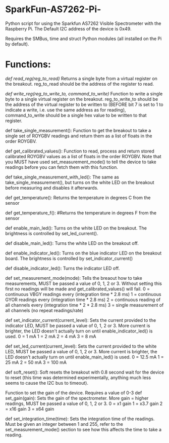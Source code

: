 # SparkFun-AS7262-Pi-
Python script for using the Sparkfun AS7262 Visible Spectrometer with the Raspberry Pi.  The Default I2C address of the device is 0x49.

Requires the SMBus, time and struct Python modules (all installed on the Pi by default).

# Functions:

*def read_reg(reg_to_read)*
Returns a single byte from a virtual register on the breakout.  reg_to_read should be the address of the register to read.


*def write_reg(reg_to_write_to, command_to_write)*
Function to write a single byte to a single virtual register on the breakout.  reg_to_write_to should be the address of the virtual register to be written to (BEFORE bit 7 is set to 1 to indicate a write, i.e. use the same address as for reading), command_to_write should be a single hex value to be written to that register.


def take_single_measurement():
Function to get the breakout to take a single set of ROYGBV readings and return them as a list of floats in the order ROYGBV.


def get_calibrated_values():
Function to read, process and return stored calibrated ROYGBV values as a list of floats in the order ROYGBV.  Note that you MUST have used set_measurement_mode() to tell the device to take readings before you can fetch them with this function.



def take_single_measurement_with_led():
The same as take_single_measurement(), but turns on the white LED on the breakout before measuring and disables it afterwards.

def get_temperature():
Returns the temperature in degrees C from the sensor


def get_temperature_f():
#Returns the temperature in degrees F from the sensor


def enable_main_led():
Turns on the white LED on the breakout.  The brightness is controlled by set_led_current().


def disable_main_led():
Turns the white LED on the breakout off.


def enable_indicator_led():
Turns on the blue indicator LED on the breakout board.  The brightness is controlled by set_indicator_current()


def disable_indicator_led():
Turns the indicator LED off.


def set_measurement_mode(mode):
Tells the breaout how to take measurements, MUST be passed a value of 0, 1, 2 or 3.  Without setting this first no readings will be made and get_calibrated_values() will fail.
0 = continuous VBGY readings every (integration time * 2.8 ms)
1 = continuous GYOR readings every (integration time * 2.8 ms)
2 = continuous reading of all channels every (integration time * 2 * 2.8 ms)
3 = single measurement of all channels (no repeat readings/rate)


def set_indicator_current(current_level):
Sets the current provided to the indicator LED, MUST be passed a value of 0, 1, 2 or 3.  More current is brighter, the LED doesn't actually turn on until enable_indicator_led() is used.
0 = 1 mA 
1 = 2 mA
2 = 4 mA
3 = 8 mA
	

def set_led_current(current_level):
Sets the current provided to the white LED, MUST be passed a value of 0, 1, 2 or 3.  More current is brighter, the LED doesn't actually turn on until enable_main_led() is used.
0 = 12.5 mA 
1 = 25 mA
2 = 50 mA
3 = 100 mA


def soft_reset():
Soft resets the breakout with 0.8 second wait for the device to reset (this time was determined experimentally, anything much less seems to cause the I2C bus to timeout).


Function to set the gain of the device.  Requires a value of 0-3
def set_gain(gain):
Sets the gain of the spectrometer.  More gain = higher readings, MUST be passed a value of 0, 1, 2 or 3.
0 = x1   gain
1 = x3.7 gain
2 = x16  gain
3 = x64  gain


def set_integration_time(time):
Sets the integration time of the readings.  Must be given an integer between 1 and 255, refer to the set_measurement_mode() section to see how this affects the time to take a reading.
